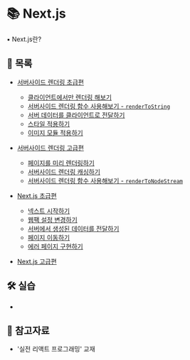 # 📚 Next.js

▪ Next.js란?

## 📃 목록

- [서버사이드 렌더링 초급편](./ssr_beginner.md)

  - [클라이언트에서만 렌더링 해보기](./client_rendering.md)
  - [서버사이드 렌더링 함수 사용해보기 - `renderToString`](./renderToString.md)
  - [서버 데이터를 클라이언트로 전달하기](./server_data.md)
  - [스타일 적용하기](./ssr_style.md)
  - [이미지 모듈 적용하기](./ssr_img_module.md)

- [서버사이드 렌더링 고급편](./ssr_advanced.md)

  - [페이지를 미리 렌더링하기](./ssr_prerender.md)
  - [서버사이드 렌더링 캐싱하기](./ssr_caching.md)
  - [서버사이드 렌더링 함수 사용해보기 - `renderToNodeStream`](./renderToNodeStream.md)

- [Next.js 초급편](./next_beginner.md)

  - [넥스트 시작하기](./start_next.md)
  - [웹팩 설정 변경하기](./next_webpack.md)
  - [서버에서 생성된 데이터를 전달하기](./next_getInitialProps.md)
  - [페이지 이동하기](./next_move_page.md)
  - [에러 페이지 구현하기](./next_error.md)

- [Next.js 고급편](./next_advanced.md)

## 🛠 실습

- []()

## 🔎 참고자료

- '실전 리액트 프로그래밍' 교재
